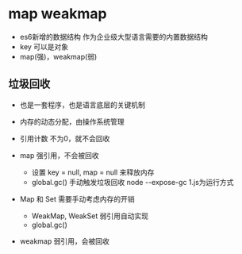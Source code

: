 # map weakmap

- es6新增的数据结构 作为企业级大型语言需要的内置数据结构
- key 可以是对象
- map(强)，weakmap(弱)

## 垃圾回收
- 也是一套程序，也是语言底层的关键机制
- 内存的动态分配，由操作系统管理
- 引用计数 不为0，就不会回收
- map 强引用，不会被回收
    - 设置 key = null, map = null 来释放内存
    - global.gc() 手动触发垃圾回收  node --expose-gc 1.js为运行方式

- Map 和 Set 需要手动考虑内存的开销
    - WeakMap, WeakSet 弱引用自动实现
    - global.gc()
- weakmap 弱引用，会被回收